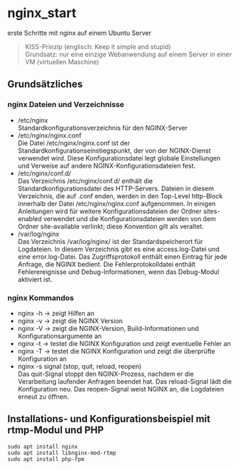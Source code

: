 # nginx_start
erste Schritte mit nginx auf einem Ubuntu Server
>KISS-Prinzip (englisch: Keep it simple and stupid)  
>Grundsatz: nur eine einzige Webanwendung auf einem Server in einer VM (virtuellen Maschine)
## Grundsätzliches
### nginx Dateien und Verzeichnisse
- /etc/nginx  
  Standardkonfigurationsverzeichnis für den NGINX-Server
- /etc/nginx/nginx.conf  
  Die Datei /etc/nginx/nginx.conf ist der Standardkonfigurationseinstiegspunkt, der von der NGINX-Dienst verwendet wird. Diese Konfigurationsdatei legt globale Einstellungen und Verweise auf andere NGINX-Konfigurationsdateien fest.
- /etc/nginx/conf.d/  
Das Verzeichnis /etc/nginx/conf.d/ enthält die Standardkonfigurationsdatei des HTTP-Servers. Dateien in diesem Verzeichnis, die auf .conf enden, werden in den Top-Level http-Block innerhalb der Datei /etc/nginx/nginx.conf aufgenommen. In einigen Anleitungen wird für weitere Konfigurationsdateien der Ordner sites-enabled verwendet und die Konfigurationsdateien werden von dem Ordner site-available verlinkt; diese Konvention gilt als veraltet.
- /var/log/nginx  
  Das Verzeichnis /var/log/nginx/ ist der Standardspeicherort für Logdateien. In diesem Verzeichnis gibt es eine access.log-Datei und eine error.log-Datei. Das Zugriffsprotokoll enthält einen Eintrag für jede Anfrage, die NGINX bedient. Die Fehlerprotokolldatei enthält Fehlerereignisse und Debug-Informationen, wenn das Debug-Modul aktiviert ist.
### nginx Kommandos
- nginx -h -> zeigt Hilfen an
- nginx -v -> zeigt die NGINX Version
- nginx -V -> zeigt die NGINX-Version, Build-Informationen und Konfigurationsargumente an
- nginx -t -> testet die NGINX Konfiguration und zeigt eventuelle Fehler an
- nginx -T -> testet die NGINX Konfiguration und zeigt die überprüfte Konfiguration an
- nginx -s signal (stop, quit, reload, reopen)  
  Das quit-Signal stoppt den NGINX-Prozess, nachdem er die Verarbeitung laufender Anfragen beendet hat. Das reload-Signal lädt die Konfiguration neu. Das reopen-Signal weist NGINX an, die Logdateien erneut zu öffnen.  
## Installations- und Konfigurationsbeispiel mit rtmp-Modul und PHP
```
sudo apt install nginx
sudo apt install libnginx-mod-rtmp
sudo apt install php-fpm
```
